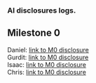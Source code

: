 ### AI disclosures logs.

## Milestone 0
Daniel: [link to M0 disclosure](M0/M0_AI_Declaration_Daniel_Erickson_301562823.pdf) <br>
Gurdit: [link to M0 disclosure]() <br>
Isaac: [link to M0 disclosure](M0_AI_Declaration_Isaac_Jones_301606209.pdf) <br>
Chris: [link to M0 disclosure]() <br>
